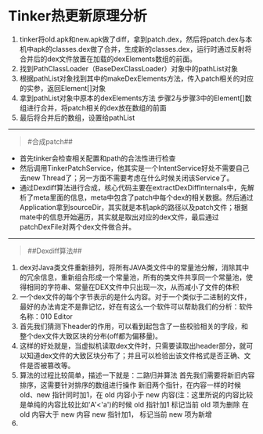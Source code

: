 # Tinker热更新原理分析 #
1. tinker将old.apk和new.apk做了diff，拿到patch.dex，然后将patch.dex与本机中apk的classes.dex做了合并，生成新的classes.dex，运行时通过反射将合并后的dex文件放置在加载的dexElements数组的前面。
2. 找到PathClassLoader（BaseDexClassLoader）对象中的pathList对象
3. 根据pathList对象找到其中的makeDexElements方法，传入patch相关的对应的实参，返回Element[]对象
4. 拿到pathList对象中原本的dexElements方法
步骤2与步骤3中的Element[]数组进行合并，将patch相关的dex放在数组的前面
5. 最后将合并后的数组，设置给pathList

----------
 
> #合成patch##

- 首先tinker会检查相关配置和path的合法性进行检查
- 然后调用TinkerPatchService，他其实是一个IntentService好处不需要自己去new Thread了；另一方面不需要考虑在什么时候关闭该Service了。
- 通过Dexdiff算法进行合成，核心代码主要在extractDexDiffInternals中，先解析了meta里面的信息，meta中包含了patch中每个dex的相关数据。然后通过Application拿到sourceDir，其实就是本机apk的路径以及patch文件；根据mate中的信息开始遍历，其实就是取出对应的dex文件，最后通过patchDexFile对两个dex文件做合并。

----------
>##Dexdiff算法##
1. dex对Java类文件重新排列，将所有JAVA类文件中的常量池分解，消除其中的冗余信息，重新组合形成一个常量池，所有的类文件共享同一个常量池，使得相同的字符串、常量在DEX文件中只出现一次，从而减小了文件的体积
2. 一个dex文件的每个字节表示的是什么内容。对于一个类似于二进制的文件，最好的办法肯定不是靠记忆，好在有这么一个软件可以帮助我们的分析：软件名称：010 Editor
3. 首先我们猜测下header的作用，可以看到起包含了一些校验相关的字段，和整个dex文件大致区块的分布(off都为偏移量)。
4. 这样的好处就是，当虚拟机读取dex文件时，只需要读取出header部分，就可以知道dex文件的大致区块分布了；并且可以检验出该文件格式是否正确、文件是否被篡改等。
5. 算法的过程比较简单，描述一下就是：二路归并算法
首先我们需要将新旧内容排序，这需要针对排序的数组进行操作
新旧两个指针，在内容一样的时候 old、new 指针同时加1，在 old 内容小于 new 内容(注：这里所说的内容比较是单纯的内容比较比如'A'<'a')的时候 old 指针加1 标记当前 old 项为删除
在 old 内容大于 new 内容 new 指针加1， 标记当前 new 项为新增
6. 

 




